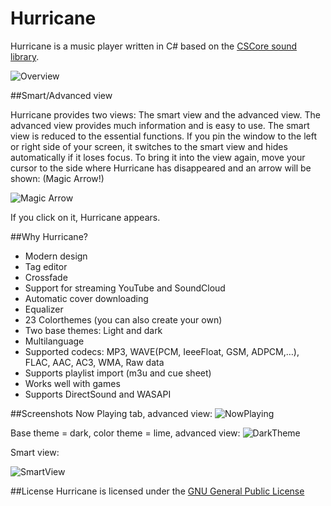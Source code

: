 Hurricane
==============

Hurricane is a music player written in C# based on the [CSCore sound library](https://cscore.codeplex.com/).

![Overview](http://fs2.directupload.net/images/150220/vp9sem88.png)

##Smart/Advanced view

Hurricane provides two views: The smart view and the advanced view. The advanced view provides much information and is easy to use. The smart view is reduced to the essential functions. If you pin the window to the left or right side of your screen, it switches to the smart view and hides automatically if it loses focus. To bring it into the view again, move your cursor to the side where Hurricane has disappeared and an arrow will be shown: (Magic Arrow!)

![Magic Arrow](http://www.vincentgri.de/hurricane/images/GitHub/magicArrow.png)

If you click on it, Hurricane appears.


##Why Hurricane?

 - Modern design
 - Tag editor
 - Crossfade
 - Support for streaming YouTube and SoundCloud
 - Automatic cover downloading
 - Equalizer
 - 23 Colorthemes (you can also create your own)
 - Two base themes: Light and dark
 - Multilanguage
 - Supported codecs: MP3, WAVE(PCM, IeeeFloat, GSM, ADPCM,…), FLAC, AAC, AC3, WMA, Raw data
 - Supports playlist import (m3u and cue sheet)
 - Works well with games
 - Supports DirectSound and WASAPI
 
 
##Screenshots
Now Playing tab, advanced view:
![NowPlaying](http://fs2.directupload.net/images/150220/nscgvlkp.png)

Base theme = dark, color theme = lime, advanced view:
![DarkTheme](http://fs1.directupload.net/images/150220/f4gosfmx.png)

Smart view:

![SmartView](http://fs2.directupload.net/images/150220/ulturivm.png)

##License
Hurricane is licensed under the [GNU General Public License](LICENSE.txt)
